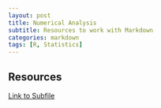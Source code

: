```yaml
---
layout: post
title: Numerical Analysis
subtitle: Resources to work with Markdown
categories: markdown
tags: [R, Statistics]
---
```


## Resources

[Link to Subfile](subfiles/2024-06-09-presentation.md)
